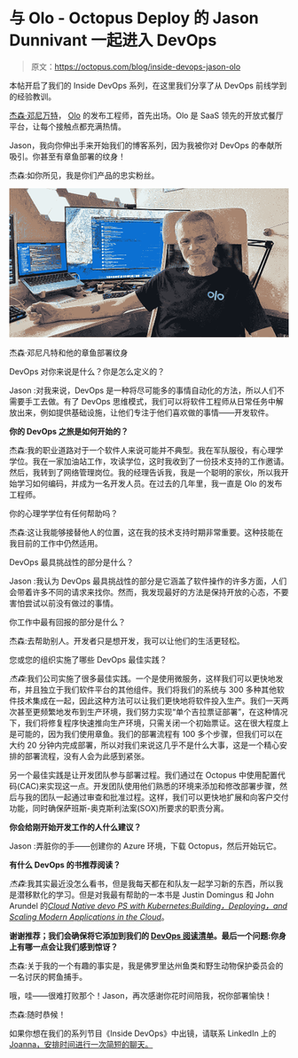# 与 Olo - Octopus Deploy 的 Jason Dunnivant 一起进入 DevOps

> 原文：<https://octopus.com/blog/inside-devops-jason-olo>

本帖开启了我们的 Inside DevOps 系列，在这里我们分享了从 DevOps 前线学到的经验教训。

[杰森·邓尼万特](https://www.linkedin.com/in/jasondunnivant/)， [Olo](https://www.olo.com/) 的发布工程师，首先出场。Olo 是 SaaS 领先的开放式餐厅平台，让每个接触点都充满热情。

Jason，我向你伸出手来开始我们的博客系列，因为我被你对 DevOps 的奉献所吸引。你甚至有章鱼部署的纹身！

杰森:如你所见，我是你们产品的忠实粉丝。

[![Jason Dunnivant sitting at his desk with his forearm out to show his Octopuds Deploy tattoo](img/c4ba1a2e595bab441faca5eef454d0a3.png)](#) 

杰森·邓尼凡特和他的章鱼部署纹身

DevOps 对你来说是什么？你是怎么定义的？

Jason :对我来说，DevOps 是一种将尽可能多的事情自动化的方法，所以人们不需要手工去做。有了 DevOps 思维模式，我们可以将软件工程师从日常任务中解放出来，例如提供基础设施，让他们专注于他们喜欢做的事情——开发软件。

**你的 DevOps 之旅是如何开始的？**

杰森:我的职业道路对于一个软件人来说可能并不典型。我在军队服役，有心理学学位。我在一家加油站工作，攻读学位，这时我收到了一份技术支持的工作邀请。然后，我转到了网络管理岗位。我的经理告诉我，我是一个聪明的家伙，所以我开始学习如何编码，并成为一名开发人员。在过去的几年里，我一直是 Olo 的发布工程师。

你的心理学学位有任何帮助吗？

杰森:这让我能够接替他人的位置，这在我的技术支持时期非常重要。这种技能在我目前的工作中仍然适用。

DevOps 最具挑战性的部分是什么？

Jason :我认为 DevOps 最具挑战性的部分是它涵盖了软件操作的许多方面，人们会带着许多不同的请求来找你。然而，我发现最好的方法是保持开放的心态，不要害怕尝试以前没有做过的事情。

你工作中最有回报的部分是什么？

杰森:去帮助别人。开发者只是想开发，我可以让他们的生活更轻松。

您或您的组织实施了哪些 DevOps 最佳实践？

*杰森*:我们公司实施了很多最佳实践。一个是使用微服务，这样我们可以更快地发布，并且独立于我们软件平台的其他组件。我们将我们的系统与 300 多种其他软件技术集成在一起，因此这种方法可以让我们更快地将软件投入生产。我们一天两次甚至更频繁地发布到生产环境，我们努力实现“单个吉拉票证部署”，在这种情况下，我们将修复程序快速推向生产环境，只需关闭一个初始票证。这在很大程度上是可能的，因为我们使用章鱼。我们的部署流程有 100 多个步骤，但我们可以在大约 20 分钟内完成部署，所以对我们来说这几乎不是什么大事，这是一个精心安排的部署流程，没有人会为此感到紧张。

另一个最佳实践是让开发团队参与部署过程。我们通过在 Octopus 中使用配置代码(CAC)来实现这一点。开发团队使用他们熟悉的环境来添加和修改部署步骤，然后与我的团队一起通过审查和批准过程。这样，我们可以更快地扩展和向客户交付功能，同时确保萨班斯-奥克斯利法案(SOX)所要求的职责分离。

**你会给刚开始开发工作的人什么建议？**

Jason :弄脏你的手——创建你的 Azure 环境，下载 Octopus，然后开始玩它。

**有什么 DevOps 的书推荐阅读？**

*杰森*:我其实最近没怎么看书，但是我每天都在和队友一起学习新的东西，所以我是潜移默化的学习。但是对我最有帮助的一本书是 Justin Domingus 和 John Arundel 的[*Cloud Native devo PS with Kubernetes:Building，Deploying，and Scaling Modern Applications in the Cloud*](https://www.amazon.com/Cloud-Native-DevOps-Kubernetes-Applications/dp/1492040762)。

**谢谢推荐；我们会确保将它添加到我们的 [DevOps 阅读清单](https://octopus.com/devops/reading-list/)。最后一个问题:你身上有哪一点会让我们感到惊讶？**

杰森:关于我的一个有趣的事实是，我是佛罗里达州鱼类和野生动物保护委员会的一名讨厌的鳄鱼捕手。

哦，哇——很难打败那个！Jason，再次感谢你花时间陪我，祝你部署愉快！

杰森:随时恭候！

如果你想在我们的系列节目《Inside DevOps》中出镜，请联系 LinkedIn 上的 [Joanna，安排时间进行一次简短的聊天。](https://www.linkedin.com/in/joannawyganowska/)